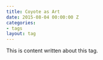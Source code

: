 ```yaml
---
title: Coyote as Art
date: 2015-08-04 00:00:00 Z
categories:
- tags
layout: tag
---
```


This is content written about this tag.
